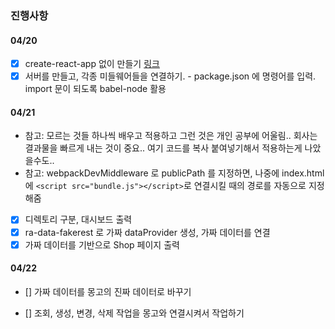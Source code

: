 ### 진행사항

#### 04/20

- [x] create-react-app 없이 만들기
      [링크](https://dev.to/theenadayalan/how-to-set-up-react-js-from-scratch-without-using-create-react-app-37mk)
- [x] 서버를 만들고, 각종 미들웨어들을 연결하기. - package.json 에 명령어를 입력. import 문이 되도록 babel-node 활용

#### 04/21

- 참고: 모르는 것들 하나씩 배우고 적용하고 그런 것은 개인 공부에 어울림.. 회사는 결과물을 빠르게 내는 것이 중요.. 여기 코드를 복사 붙여넣기해서 적용하는게 나았을수도..
- 참고: webpackDevMiddleware 로 publicPath 를 지정하면, 나중에 index.html 에 `<script src="bundle.js"></script>`로 연결시킬 때의 경로를 자동으로 지정해줌
- [x] 디렉토리 구분, 대시보드 출력
- [x] ra-data-fakerest 로 가짜 dataProvider 생성, 가짜 데이터를 연결
- [x] 가짜 데이터를 기반으로 Shop 페이지 출력

#### 04/22

- [] 가짜 데이터를 몽고의 진짜 데이터로 바꾸기

- [] 조회, 생성, 변경, 삭제 작업을 몽고와 연결시켜서 작업하기
